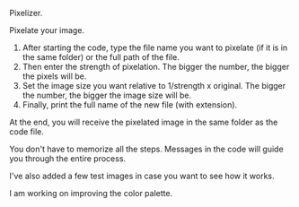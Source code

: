 Pixelizer.

Pixelate your image.
1. After starting the code, type the file name you want to pixelate (if it is in the same folder) or the full path of the file.
2. Then enter the strength of pixelation. The bigger the number, the bigger the pixels will be.
3. Set the image size you want relative to 1/strength x original. The bigger the number, the bigger the image size will be.
4. Finally, print the full name of the new file (with extension).

At the end, you will receive the pixelated image in the same folder as the code file.

You don't have to memorize all the steps. Messages in the code will guide you through the entire process.

I've also added a few test images in case you want to see how it works.



I am working on improving the color palette.
